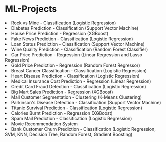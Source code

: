 # ML-Projects
<li>Rock vs Mine - Classification (Logistic Regression)</li>
<li>Diabetes Prediction - Classification (Support Vector Machine)</li>
<li>House Price Prediction - Regression (XGBoost)</li>
<li>Fake News Prediction - Classification (Logistic Regression)</li>
<li>Loan Status Prediction - Classification (Support Vector Machine)</li>
<li>Wine Quality Prediction - Classification (Random Forest Classifier) </li>
<li>Car Price Prediction - Regression (Linear Regression and Lasso Regression)</li>
<li>Gold Price Prediction - Regression (Random Forest Regressor)</li>
<li>Breast Cancer Classification - Classification (Logistic Regression)</li>
<li>Heart Disease Prediction - Classification (Logistic Regression)</li>
<li>Medical Insurance Cost Prediction - Regression (Linear Regression)</li>
<li>Credit Card Fraud Detection - Classification (Logistic Regression)</li>
<li>Big Mart Sales Prediction - Regression (XGBoost)</li>
<li>Mall Customer Segmentation - Clustering (K-Means Clustering)</li>
<li>Parkinson's Disease Detection - Classification (Support Vector Machine)</li>
<li>Titanic Survival Prediction - Classification (Logistic Regression)</li>
<li>Calories Burnt Prediction - Regression (XGBoost)</li>
<li>Spam Mail Prediction - Classification (Logistic Regression)</li>
<li>Movie Recommendation System</li>
<li>Bank Customer Churn Prediction - Classification (Logistic Regression, SVM, KNN, Decision Tree, Random Forest, Gradient Boosting)</li>
